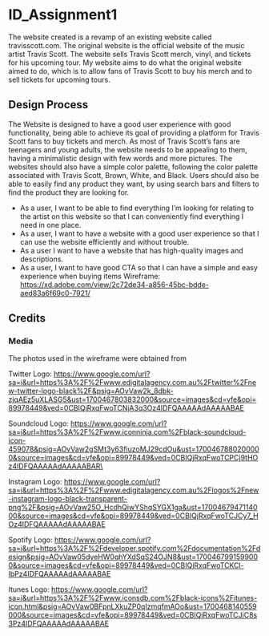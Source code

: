 # ID_Assignment1
The website created is a revamp of an existing website called travisscott.com. The original website is the official website of the music artist Travis Scott. The website sells Travis Scott merch, vinyl, and tickets for his upcoming tour. My website aims to do what the original website aimed to do, which is to allow fans of Travis Scott to buy his merch and to sell tickets for upcoming tours.
## Design Process
The Website is designed to have a good user experience with good functionality, being able to achieve its goal of providing a platform for Travis Scott fans to buy tickets and merch. As most of Travis Scott’s fans are teenagers and young adults, the website needs to be appealing to them, having a minimalistic design with few words and more pictures. The websites should also have a simple color palette, following the color palette associated with Travis Scott, Brown, White, and Black. Users should also be able to easily find any product they want, by using search bars and filters to find the product they are looking for. 
-	As a user, I want to be able to find everything I’m looking for relating to the artist on this website so that I can conveniently find everything I need in one place.
-	As a user, I want to have a website with a good user experience so that I can use the website efficiently and without trouble.
-	As a user I want to have a website that has high-quality images and descriptions. 
-	As a user, I want to have good CTA so that I can have a simple and easy experience when buying items 
Wireframe: https://xd.adobe.com/view/2c72de34-a856-45bc-bdde-aed83a6f69c0-7921/
## Credits 
### Media
The photos used in the wireframe were obtained from 

Twitter Logo:
https://www.google.com/url?sa=i&url=https%3A%2F%2Fwww.edigitalagency.com.au%2Ftwitter%2Fnew-twitter-logo-black%2F&psig=AOvVaw2k_8dbk-zjqAEz5uXLASG5&ust=1700467803832000&source=images&cd=vfe&opi=89978449&ved=0CBIQjRxqFwoTCNjA3q3Oz4IDFQAAAAAdAAAAABAE

Soundcloud Logo:
https://www.google.com/url?sa=i&url=https%3A%2F%2Fwww.iconninja.com%2Fblack-soundcloud-icon-459078&psig=AOvVaw2gSMt3y63fiuzoMJ29cdOu&ust=1700467880200000&source=images&cd=vfe&opi=89978449&ved=0CBIQjRxqFwoTCPCj9tHOz4IDFQAAAAAdAAAAABAR\

Instagram Logo:
https://www.google.com/url?sa=i&url=https%3A%2F%2Fwww.edigitalagency.com.au%2Flogos%2Fnew-instagram-logo-black-transparent-png%2F&psig=AOvVaw25O_HcdhQiwYShqSYGX1ga&ust=1700467947114000&source=images&cd=vfe&opi=89978449&ved=0CBIQjRxqFwoTCJCy7_HOz4IDFQAAAAAdAAAAABAE

Spotify Logo:
https://www.google.com/url?sa=i&url=https%3A%2F%2Fdeveloper.spotify.com%2Fdocumentation%2Fdesign&psig=AOvVaw05dyeHW0qhYXdSqS24OJN8&ust=1700467991599000&source=images&cd=vfe&opi=89978449&ved=0CBIQjRxqFwoTCKCl-IbPz4IDFQAAAAAdAAAAABAE

Itunes Logo:
https://www.google.com/url?sa=i&url=https%3A%2F%2Fwww.iconsdb.com%2Fblack-icons%2Fitunes-icon.html&psig=AOvVaw0BFpnLXkuZP0qIzmqfmAOo&ust=1700468140559000&source=images&cd=vfe&opi=89978449&ved=0CBIQjRxqFwoTCJiC8s3Pz4IDFQAAAAAdAAAAABAE
